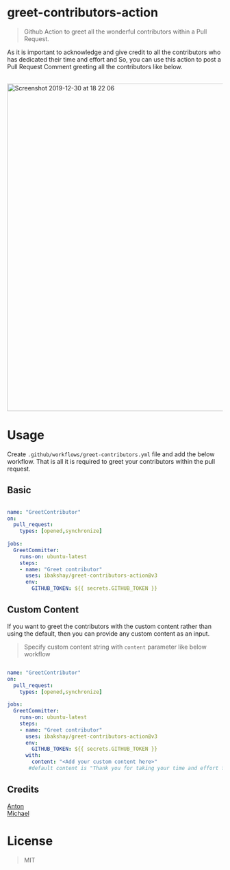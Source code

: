 # greet-contributors-action

> Github Action to greet all the wonderful contributors within a Pull Request. 

As it is important to acknowledge and give credit to all the contributors  who has dedicated their time and effort and So, you can use this action to  post a  Pull Request Comment greeting all the contributors like below. 

<br/>

<img width="765" alt="Screenshot 2019-12-30 at 18 22 06" src="https://user-images.githubusercontent.com/33329946/71592779-d8dd6000-2b31-11ea-9337-28b9ab7cd59d.png">

# Usage 

Create `.github/workflows/greet-contributors.yml` file and add the below workflow. That is all it is required to greet your contributors within the pull request. 

## Basic 

``` yml

name: "GreetContributor"
on:
  pull_request:
    types: [opened,synchronize]
    
jobs:
  GreetCommitter: 
    runs-on: ubuntu-latest
    steps:
    - name: "Greet contributor"
      uses: ibakshay/greet-contributors-action@v3
      env: 
        GITHUB_TOKEN: ${{ secrets.GITHUB_TOKEN }}

```

## Custom Content

If you want to greet the contributors with the custom content rather than using the default, then you can provide any custom 
content as an input. 
> Specify custom content string with `content` parameter like below workflow


``` yml

name: "GreetContributor"
on:
  pull_request:
    types: [opened,synchronize]
    
jobs:
  GreetCommitter:    
    runs-on: ubuntu-latest
    steps:
    - name: "Greet contributor"
      uses: ibakshay/greet-contributors-action@v3
      env: 
        GITHUB_TOKEN: ${{ secrets.GITHUB_TOKEN }}
      with: 
        content: "<Add your custom content here>"
       #default content is "Thank you for taking your time and effort for your contribution, we truly value it. :tada:" 
```

## Credits 
[Anton](https://github.com/KharitonOff) 
<br/>
[Michael](https://github.com/michael-spengler)

# License
  
> MIT
